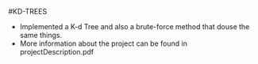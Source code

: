 #KD-TREES
  *  Implemented a K-d Tree and also a brute-force method that douse the same things.
  *  More information about the project can be found in projectDescription.pdf
